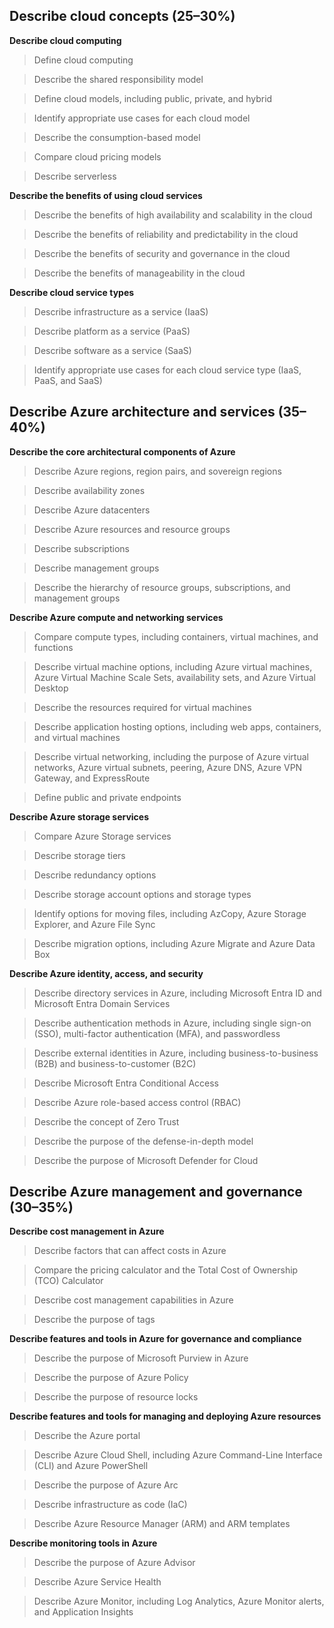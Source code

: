 <h2>Describe cloud concepts (25–30%)</h2>

__Describe cloud computing__

>Define cloud computing

>Describe the shared responsibility model

>Define cloud models, including public, private, and hybrid

>Identify appropriate use cases for each cloud model

>Describe the consumption-based model

>Compare cloud pricing models

>Describe serverless

__Describe the benefits of using cloud services__

>Describe the benefits of high availability and scalability in the cloud

>Describe the benefits of reliability and predictability in the cloud

>Describe the benefits of security and governance in the cloud

>Describe the benefits of manageability in the cloud

__Describe cloud service types__

>Describe infrastructure as a service (IaaS)

>Describe platform as a service (PaaS)

>Describe software as a service (SaaS)

>Identify appropriate use cases for each cloud service type (IaaS, PaaS, and SaaS)

<h2>Describe Azure architecture and services (35–40%)</h2>

__Describe the core architectural components of Azure__

>Describe Azure regions, region pairs, and sovereign regions

>Describe availability zones

>Describe Azure datacenters

>Describe Azure resources and resource groups

>Describe subscriptions

>Describe management groups

>Describe the hierarchy of resource groups, subscriptions, and management groups

__Describe Azure compute and networking services__

>Compare compute types, including containers, virtual machines, and functions

>Describe virtual machine options, including Azure virtual machines, Azure Virtual Machine Scale Sets, availability sets, and Azure Virtual Desktop

>Describe the resources required for virtual machines

>Describe application hosting options, including web apps, containers, and virtual machines

>Describe virtual networking, including the purpose of Azure virtual networks, Azure virtual subnets, peering, Azure DNS, Azure VPN Gateway, and ExpressRoute

>Define public and private endpoints

__Describe Azure storage services__

>Compare Azure Storage services

>Describe storage tiers

>Describe redundancy options

>Describe storage account options and storage types

>Identify options for moving files, including AzCopy, Azure Storage Explorer, and Azure File Sync

>Describe migration options, including Azure Migrate and Azure Data Box

__Describe Azure identity, access, and security__

>Describe directory services in Azure, including Microsoft Entra ID and Microsoft Entra Domain Services

>Describe authentication methods in Azure, including single sign-on (SSO), multi-factor authentication (MFA), and passwordless

>Describe external identities in Azure, including business-to-business (B2B) and business-to-customer (B2C)

>Describe Microsoft Entra Conditional Access

>Describe Azure role-based access control (RBAC)

>Describe the concept of Zero Trust

>Describe the purpose of the defense-in-depth model

>Describe the purpose of Microsoft Defender for Cloud

<h2>Describe Azure management and governance (30–35%)</h2>

__Describe cost management in Azure__

>Describe factors that can affect costs in Azure

>Compare the pricing calculator and the Total Cost of Ownership (TCO) Calculator

>Describe cost management capabilities in Azure

>Describe the purpose of tags

__Describe features and tools in Azure for governance and compliance__

>Describe the purpose of Microsoft Purview in Azure

>Describe the purpose of Azure Policy

>Describe the purpose of resource locks

__Describe features and tools for managing and deploying Azure resources__

>Describe the Azure portal

>Describe Azure Cloud Shell, including Azure Command-Line Interface (CLI) and Azure PowerShell

>Describe the purpose of Azure Arc

>Describe infrastructure as code (IaC)

>Describe Azure Resource Manager (ARM) and ARM templates

__Describe monitoring tools in Azure__

>Describe the purpose of Azure Advisor

>Describe Azure Service Health

>Describe Azure Monitor, including Log Analytics, Azure Monitor alerts, and Application Insights
